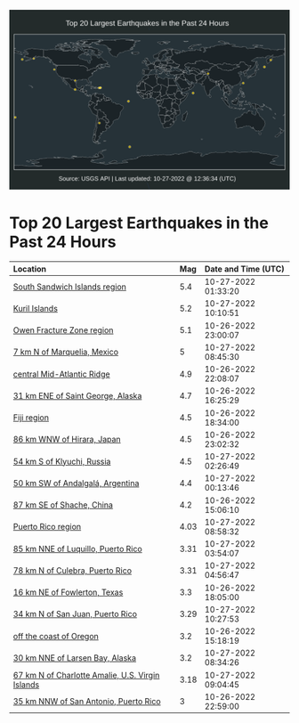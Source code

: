 ![Map](./map.png)

# Top 20 Largest Earthquakes in the Past 24 Hours

| Location | Mag | Date and Time (UTC) |
|:---|:---|:---|
| [South Sandwich Islands region](https://earthquake.usgs.gov/earthquakes/eventpage/us7000ikku) | 5.4 | 10-27-2022 01:33:20 |
| [Kuril Islands](https://earthquake.usgs.gov/earthquakes/eventpage/us7000ikmy) | 5.2 | 10-27-2022 10:10:51 |
| [Owen Fracture Zone region](https://earthquake.usgs.gov/earthquakes/eventpage/us7000ikka) | 5.1 | 10-26-2022 23:00:07 |
| [7 km N of Marquelia, Mexico](https://earthquake.usgs.gov/earthquakes/eventpage/us7000ikml) | 5 | 10-27-2022 08:45:30 |
| [central Mid-Atlantic Ridge](https://earthquake.usgs.gov/earthquakes/eventpage/us7000ikk3) | 4.9 | 10-26-2022 22:08:07 |
| [31 km ENE of Saint George, Alaska](https://earthquake.usgs.gov/earthquakes/eventpage/us7000ikhs) | 4.7 | 10-26-2022 16:25:29 |
| [Fiji region](https://earthquake.usgs.gov/earthquakes/eventpage/us7000ikie) | 4.5 | 10-26-2022 18:34:00 |
| [86 km WNW of Hirara, Japan](https://earthquake.usgs.gov/earthquakes/eventpage/us7000ikkb) | 4.5 | 10-26-2022 23:02:32 |
| [54 km S of Klyuchi, Russia](https://earthquake.usgs.gov/earthquakes/eventpage/us7000ikl2) | 4.5 | 10-27-2022 02:26:49 |
| [50 km SW of Andalgalá, Argentina](https://earthquake.usgs.gov/earthquakes/eventpage/us7000ikkj) | 4.4 | 10-27-2022 00:13:46 |
| [87 km SE of Shache, China](https://earthquake.usgs.gov/earthquakes/eventpage/us7000ikhf) | 4.2 | 10-26-2022 15:06:10 |
| [Puerto Rico region](https://earthquake.usgs.gov/earthquakes/eventpage/pr2022300000) | 4.03 | 10-27-2022 08:58:32 |
| [85 km NNE of Luquillo, Puerto Rico](https://earthquake.usgs.gov/earthquakes/eventpage/pr71379918) | 3.31 | 10-27-2022 03:54:07 |
| [78 km N of Culebra, Puerto Rico](https://earthquake.usgs.gov/earthquakes/eventpage/pr71379938) | 3.31 | 10-27-2022 04:56:47 |
| [16 km NE of Fowlerton, Texas](https://earthquake.usgs.gov/earthquakes/eventpage/tx2022uzvs) | 3.3 | 10-26-2022 18:05:00 |
| [34 km N of San Juan, Puerto Rico](https://earthquake.usgs.gov/earthquakes/eventpage/pr71380018) | 3.29 | 10-27-2022 10:27:53 |
| [off the coast of Oregon](https://earthquake.usgs.gov/earthquakes/eventpage/us7000ikhh) | 3.2 | 10-26-2022 15:18:19 |
| [30 km NNE of Larsen Bay, Alaska](https://earthquake.usgs.gov/earthquakes/eventpage/ak022dsa6xb8) | 3.2 | 10-27-2022 08:34:26 |
| [67 km N of Charlotte Amalie, U.S. Virgin Islands](https://earthquake.usgs.gov/earthquakes/eventpage/pr71379983) | 3.18 | 10-27-2022 09:04:45 |
| [35 km NNW of San Antonio, Puerto Rico](https://earthquake.usgs.gov/earthquakes/eventpage/pr71379873) | 3 | 10-26-2022 22:59:00 |
